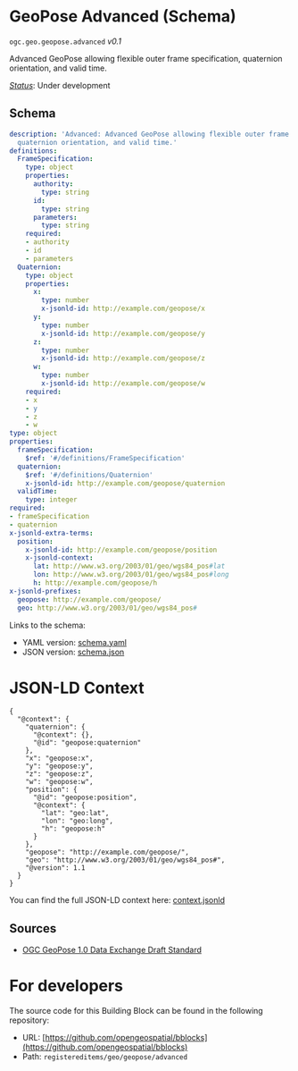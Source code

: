 
# GeoPose Advanced (Schema)

`ogc.geo.geopose.advanced` *v0.1*

Advanced GeoPose allowing flexible outer frame specification, quaternion orientation, and valid time.

[*Status*](http://www.opengis.net/def/status): Under development

## Schema

```yaml
description: 'Advanced: Advanced GeoPose allowing flexible outer frame specification,
  quaternion orientation, and valid time.'
definitions:
  FrameSpecification:
    type: object
    properties:
      authority:
        type: string
      id:
        type: string
      parameters:
        type: string
    required:
    - authority
    - id
    - parameters
  Quaternion:
    type: object
    properties:
      x:
        type: number
        x-jsonld-id: http://example.com/geopose/x
      y:
        type: number
        x-jsonld-id: http://example.com/geopose/y
      z:
        type: number
        x-jsonld-id: http://example.com/geopose/z
      w:
        type: number
        x-jsonld-id: http://example.com/geopose/w
    required:
    - x
    - y
    - z
    - w
type: object
properties:
  frameSpecification:
    $ref: '#/definitions/FrameSpecification'
  quaternion:
    $ref: '#/definitions/Quaternion'
    x-jsonld-id: http://example.com/geopose/quaternion
  validTime:
    type: integer
required:
- frameSpecification
- quaternion
x-jsonld-extra-terms:
  position:
    x-jsonld-id: http://example.com/geopose/position
    x-jsonld-context:
      lat: http://www.w3.org/2003/01/geo/wgs84_pos#lat
      lon: http://www.w3.org/2003/01/geo/wgs84_pos#long
      h: http://example.com/geopose/h
x-jsonld-prefixes:
  geopose: http://example.com/geopose/
  geo: http://www.w3.org/2003/01/geo/wgs84_pos#

```

Links to the schema:

* YAML version: [schema.yaml](https://opengeospatial.github.io/bblocks/annotated-schemas/geo/geopose/advanced/schema.json)
* JSON version: [schema.json](https://opengeospatial.github.io/bblocks/annotated-schemas/geo/geopose/advanced/schema.yaml)


# JSON-LD Context

```jsonld
{
  "@context": {
    "quaternion": {
      "@context": {},
      "@id": "geopose:quaternion"
    },
    "x": "geopose:x",
    "y": "geopose:y",
    "z": "geopose:z",
    "w": "geopose:w",
    "position": {
      "@id": "geopose:position",
      "@context": {
        "lat": "geo:lat",
        "lon": "geo:long",
        "h": "geopose:h"
      }
    },
    "geopose": "http://example.com/geopose/",
    "geo": "http://www.w3.org/2003/01/geo/wgs84_pos#",
    "@version": 1.1
  }
}
```

You can find the full JSON-LD context here:
[context.jsonld](https://opengeospatial.github.io/bblocks/annotated-schemas/geo/geopose/advanced/context.jsonld)

## Sources

* [OGC GeoPose 1.0 Data Exchange Draft Standard](https://docs.ogc.org/dis/21-056r10/21-056r10.html)

# For developers

The source code for this Building Block can be found in the following repository:

* URL: [https://github.com/opengeospatial/bblocks](https://github.com/opengeospatial/bblocks)
* Path: `registereditems/geo/geopose/advanced`

